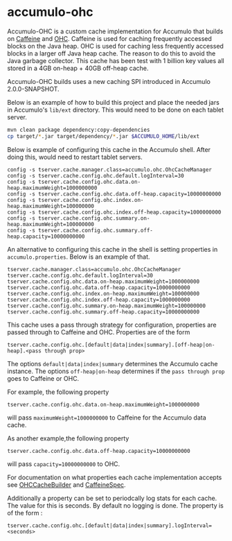 # accumulo-ohc

Accumulo-OHC is a custom cache implementation for Accumulo that builds on
[Caffeine][1] and [OHC][2].  Caffeine is used for caching frequently accessed
blocks on the Java heap.  OHC is used for caching less frequently accessed
blocks in a larger off Java heap cache.  The reason to do this to avoid the
Java garbage collector.  This cache has been test with 1 billion key values all
stored in a 4GB on-heap + 40GB off-heap cache.

Accumulo-OHC builds uses a new caching SPI introduced in Accumulo
2.0.0-SNAPSHOT.  

Below is an example of how to build this project and place the needed jars in
Accumulo's `lib/ext` directory.  This would need to be done on each tablet
server.

```bash
mvn clean package dependency:copy-dependencies
cp target/*.jar target/dependency/*.jar $ACCUMULO_HOME/lib/ext
```

Below is example of configuring this cache in the Accumulo shell.  After doing
this, would need to restart tablet servers.

```
config -s tserver.cache.manager.class=accumulo.ohc.OhcCacheManager
config -s tserver.cache.config.ohc.default.logInterval=30
config -s tserver.cache.config.ohc.data.on-heap.maximumWeight=1000000000
config -s tserver.cache.config.ohc.data.off-heap.capacity=10000000000
config -s tserver.cache.config.ohc.index.on-heap.maximumWeight=100000000
config -s tserver.cache.config.ohc.index.off-heap.capacity=1000000000
config -s tserver.cache.config.ohc.summary.on-heap.maximumWeight=100000000
config -s tserver.cache.config.ohc.summary.off-heap.capacity=10000000000
```

An alternative to configuring this cache in the shell is setting properties in
`accumulo.properties`.  Below is an example of that.

```
tserver.cache.manager.class=accumulo.ohc.OhcCacheManager
tserver.cache.config.ohc.default.logInterval=30
tserver.cache.config.ohc.data.on-heap.maximumWeight=1000000000
tserver.cache.config.ohc.data.off-heap.capacity=10000000000
tserver.cache.config.ohc.index.on-heap.maximumWeight=100000000
tserver.cache.config.ohc.index.off-heap.capacity=1000000000
tserver.cache.config.ohc.summary.on-heap.maximumWeight=100000000
tserver.cache.config.ohc.summary.off-heap.capacity=10000000000
```

This cache uses a pass through strategy for configuration, properties are
passed through to Caffeine and OHC.  Properties are of the form 

```
tserver.cache.config.ohc.[default|data|index|summary].[off-heap|on-heap].<pass through prop>
```  

The options `default|data|index|summary` determines the Accumulo cache
instance. The options `off-heap|on-heap` determines if the `pass through prop`
goes to Caffeine or OHC.


For example, the following property

```
tserver.cache.config.ohc.data.on-heap.maximumWeight=1000000000
```
 will pass `maximumWeight=1000000000` to Caffeine for the Accumulo data cache.  

As another example,the following property  
```
tserver.cache.config.ohc.data.off-heap.capacity=10000000000
```

 will pass `capacity=10000000000` to OHC. 

For documentation on what properties each cache implementation accepts see
[OHCCacheBuilder][3] and [CaffeineSpec][4].

Additionally a property can be set to periodcally log stats for each cache.
The value for this is seconds. By default no logging is done.  The property is
of the form :

```
tserver.cache.config.ohc.[default|data|index|summary].logInterval=<seconds>
```


[1]: https://github.com/ben-manes/caffeine
[2]: https://github.com/snazy/ohc
[3]: https://static.javadoc.io/org.caffinitas.ohc/ohc-core/0.7.0/org/caffinitas/ohc/OHCacheBuilder.html
[4]: https://static.javadoc.io/com.github.ben-manes.caffeine/caffeine/2.6.2/com/github/benmanes/caffeine/cache/CaffeineSpec.html
